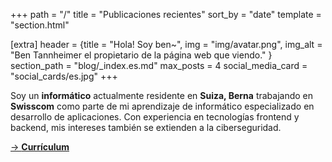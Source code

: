 +++
path = "/"
title = "Publicaciones recientes"
sort_by = "date"
template = "section.html"

[extra]
header = {title = "Hola! Soy ben~", img = "img/avatar.png", img_alt = "Ben Tannheimer el propietario de la página web que viendo." }
section_path = "blog/_index.es.md"
max_posts = 4
social_media_card = "social_cards/es.jpg"
+++

Soy un **informático** actualmente residente en **Suiza, Berna** trabajando en **Swisscom** como parte de mi aprendizaje de informático especializado en desarrollo de aplicaciones. Con experiencia en tecnologías frontend y backend, mis intereses también se extienden a la ciberseguridad.

[→ **Currículum**](/files/resume.pdf)
